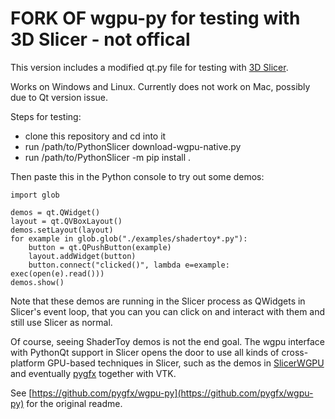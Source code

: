 # FORK OF wgpu-py for testing with 3D Slicer - not offical

This version includes a modified qt.py file for testing with [3D Slicer](http://slicer.org).

Works on Windows and Linux.  Currently does not work on Mac, possibly due to Qt version issue.

Steps for testing:
* clone this repository and cd into it
* run /path/to/PythonSlicer download-wgpu-native.py
* run /path/to/PythonSlicer -m pip install .

Then paste this in the Python console to try out some demos:
```
import glob

demos = qt.QWidget()
layout = qt.QVBoxLayout()
demos.setLayout(layout)
for example in glob.glob("./examples/shadertoy*.py"):
    button = qt.QPushButton(example)
    layout.addWidget(button)
    button.connect("clicked()", lambda e=example: exec(open(e).read()))
demos.show()
```

Note that these demos are running in the Slicer process as QWidgets in Slicer's event loop, that you can you can click on and interact with them and still use Slicer as normal.


Of course, seeing ShaderToy demos is not the end goal.  The wgpu interface with PythonQt support in Slicer opens the door to use all kinds of cross-platform GPU-based techniques in Slicer, such as the demos in [SlicerWGPU](https://github.com/pieper/SlicerWGPU) and eventually [pygfx](https://github.com/pygfx/pygfx) together with VTK.

See [https://github.com/pygfx/wgpu-py](https://github.com/pygfx/wgpu-py) for the original readme.
